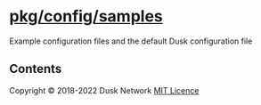 # [pkg/config/samples](./pkg/config/samples)

Example configuration files and the default Dusk configuration file

<!-- ToC start -->

## Contents

<!-- ToC end -->

Copyright © 2018-2022 Dusk Network
[MIT Licence](https://github.com/dusk-network/dusk-blockchain/blob/master/LICENSE)
